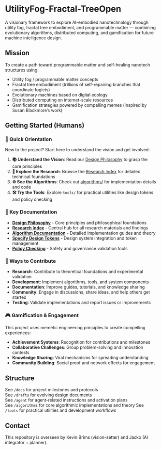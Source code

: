 # UtilityFog-Fractal-TreeOpen

A visionary framework to explore AI-embodied nanotechnology through utility fog, fractal tree embodiment, and programmable matter — combining evolutionary algorithms, distributed computing, and gamification for future machine intelligence design.

## Mission
To create a path toward programmable matter and self-healing nanotech structures using:
- Utility fog / programmable matter concepts
- Fractal tree embodiment (trillions of self-repairing branches that coordinate foglets)
- Evolutionary machines based on digital ecology
- Distributed computing on internet-scale resources
- Gamification strategies powered by compelling memes (inspired by Susan Blackmore’s work)

## Getting Started (Humans)

### 🚀 Quick Orientation
New to the project? Start here to understand the vision and get involved:

1. **📚 Understand the Vision**: Read our [Design Philosophy](docs/DESIGN_PHILOSOPHY.md) to grasp the core principles
2. **🔬 Explore the Research**: Browse the [Research Index](docs/RESEARCH_INDEX.md) for detailed technical foundations  
3. **⚙️ See the Algorithms**: Check out [algorithms/](algorithms/) for implementation details and code
4. **🛠️ Try the Tools**: Explore `tools/` for practical utilities like design tokens and policy checking

### 🎯 Key Documentation
- **[Design Philosophy](docs/DESIGN_PHILOSOPHY.md)** - Core principles and philosophical foundations
- **[Research Index](docs/RESEARCH_INDEX.md)** - Central hub for all research materials and findings
- **[Algorithm Documentation](algorithms/)** - Detailed implementation guides and theory
- **[Specify Design Tokens](tools/specify/)** - Design system integration and token management
- **[Policy Checking](tools/policy-check/)** - Safety and governance validation tools

### 🤝 Ways to Contribute
- **Research**: Contribute to theoretical foundations and experimental validation
- **Development**: Implement algorithms, tools, and system components  
- **Documentation**: Improve guides, tutorials, and knowledge sharing
- **Community**: Engage in discussions, share ideas, and help others get started
- **Testing**: Validate implementations and report issues or improvements

### 🎮 Gamification & Engagement
This project uses memetic engineering principles to create compelling experiences:
- **Achievement Systems**: Recognition for contributions and milestones
- **Collaborative Challenges**: Group problem-solving and innovation contests
- **Knowledge Sharing**: Viral mechanisms for spreading understanding
- **Community Building**: Social proof and network effects for engagement

## Structure
See `/docs` for project milestones and protocols  
See `/drafts` for evolving design documents  
See `/agent` for agent-related instructions and activation plans  
See `/algorithms` for core algorithmic implementations and theory
See `/tools` for practical utilities and development workflows

## Contact
This repository is overseen by Kevin Brims (vision-setter) and Jacko (AI integrator + planner).
